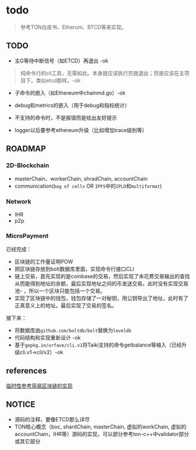 # todo

> 参考TON白皮书、Etherum、BTCD等来实现。

## TODO
- 主G等待中断信号（如ETCD）再退出 -ok

> 纯命令行的cli工具，无需如此。本身就应该执行完就退出；而是应该在主项目下，类似etcd那样。-ok

- 子命令的嵌入（如Ethereum中chainmd.go）-ok

- debug和metrics的嵌入（用于debug和指标统计）
- 不支持的命令时，不是报错而是给出友好提示
- logger以后要参考ethereum升级（比如增加trace级别等）


## ROADMAP

### 2D-Blockchain
- masterChain、workerChain, shradChain, accountChain
- communication(`bag of cells` OR `IPFS`中的`IPLD`和`multiformat`)

### Network
- IHR
- p2p

### MicroPayment

已经完成：
- 区块链的工作量证明POW
- 把区块链存放到bolt数据库里面，实现命令行接口CLI
- 链上交易，首先实现的是coinbase的交易，然后实现了未花费交易输出的查找从而能得到地址的余额，最后实现地址之间的币发送交易。此时没有实现交易池- ，所以一个区块只能包括一个交易。
- 实现了区块链中的钱包，钱包存储了一对秘钥，用公钥导出了地址，此时有了正真意义上的地址。最后实现了交易的签名。

接下来：
- 将数据库由`github.com/boltdb/bolt`替换为`leveldb`
- 代码结构和实现重新设计 -ok
- 基于`gopkg.in/urfave/cli.v1`将Taiki支持的命令getbalance等植入（已经升级cli.v1->cli/v2）-ok



## references 
[临时性参考简易区块链的实现](https://github.com/zyjblockchain/A_golang_blockchain/blob/master/CLI.go)

## NOTICE
- 源码的注释，要像ETCD那么详尽
- TON核心概念（boc, shardChain, masterChain, 虚拟的workChain, 虚拟的accountChain，IHR等）源码的实现，可以部分参考ton-c++中validator部分或其它部分